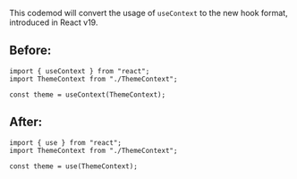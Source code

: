 This codemod will convert the usage of `useContext` to the new hook format, introduced in React v19.

## Before:

```tsx
import { useContext } from "react";
import ThemeContext from "./ThemeContext";

const theme = useContext(ThemeContext);
```

## After:

```tsx
import { use } from "react";
import ThemeContext from "./ThemeContext";

const theme = use(ThemeContext);
```
